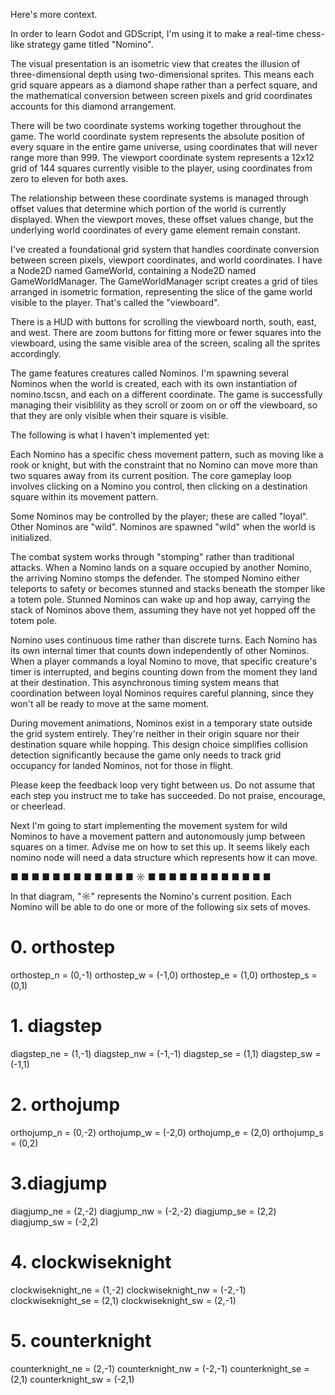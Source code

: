 Here's more context.

In order to learn Godot and GDScript, I'm using it to make a real-time chess-like strategy game titled "Nomino".

The visual presentation is an isometric view that creates the illusion of three-dimensional depth using two-dimensional sprites. This means each grid square appears as a diamond shape rather than a perfect square, and the mathematical conversion between screen pixels and grid coordinates accounts for this diamond arrangement.

There will be two coordinate systems working together throughout the game. The world coordinate system represents the absolute position of every square in the entire game universe, using coordinates that will never range more than 999. The viewport coordinate system represents a 12x12 grid of 144 squares currently visible to the player, using coordinates from zero to eleven for both axes.

The relationship between these coordinate systems is managed through offset values that determine which portion of the world is currently displayed. When the viewport moves, these offset values change, but the underlying world coordinates of every game element remain constant.

I've created a foundational grid system that handles coordinate conversion between screen pixels, viewport coordinates, and world coordinates. I have a Node2D named GameWorld, containing a Node2D named GameWorldManager. The GameWorldManager script creates a grid of tiles arranged in isometric formation, representing the slice of the game world visible to the player. That's called the "viewboard".

There is a HUD with buttons for scrolling the viewboard north, south, east, and west. There are zoom buttons for fitting more or fewer squares into the viewboard, using the same visible area of the screen, scaling all the sprites accordingly.

The game features creatures called Nominos. I'm spawning several Nominos when the world is created, each with its own instantiation of nomino.tscsn, and each on a different coordinate. The game is successfully managing their visiblility as they scroll or zoom on or off the viewboard, so that they are only visible when their square is visible.

The following is what I haven't implemented yet:

Each Nomino has a specific chess movement pattern, such as moving like a rook or knight, but with the constraint that no Nomino can move more than two squares away from its current position. The core gameplay loop involves clicking on a Nomino you control, then clicking on a destination square within its movement pattern.

Some Nominos may be controlled by the player; these are called "loyal". Other Nominos are "wild". Nominos are spawned "wild" when the world is initialized.

The combat system works through "stomping" rather than traditional attacks. When a Nomino lands on a square occupied by another Nomino, the arriving Nomino stomps the defender. The stomped Nomino either teleports to safety or becomes stunned and stacks beneath the stomper like a totem pole. Stunned Nominos can wake up and hop away, carrying the stack of Nominos above them, assuming they have not yet hopped off the totem pole.

Nomino uses continuous time rather than discrete turns. Each Nomino has its own internal timer that counts down independently of other Nominos. When a player commands a loyal Nomino to move, that specific creature's timer is interrupted, and begins counting down from the moment they land at their destination. This asynchronous timing system means that coordination between loyal Nominos requires careful planning, since they won't all be ready to move at the same moment.

During movement animations, Nominos exist in a temporary state outside the grid system entirely. They're neither in their origin square nor their destination square while hopping. This design choice simplifies collision detection significantly because the game only needs to track grid occupancy for landed Nominos, not for those in flight.

Please keep the feedback loop very tight between us. Do not assume that each step you instruct me to take has succeeded. Do not praise, encourage, or cheerlead.

Next I'm going to start implementing the movement system for wild Nominos to have a movement pattern and autonomously jump between squares on a timer. Advise me on how to set this up. It seems likely each nomino node will need a data structure which represents how it can move.

■ ■ ■ ■ ■
■ ■ ■ ■ ■
■ ■ ☼ ■ ■
■ ■ ■ ■ ■
■ ■ ■ ■ ■

In that diagram, "☼" represents the Nomino's current position. Each Nomino will be able to do one or more of the following six sets of moves.

# 0. orthostep
orthostep_n = (0,-1)
orthostep_w = (-1,0)
orthostep_e = (1,0)
orthostep_s = (0,1)

# 1. diagstep
diagstep_ne = (1,-1)
diagstep_nw = (-1,-1)
diagstep_se = (1,1)
diagstep_sw = (-1,1)

# 2. orthojump
orthojump_n = (0,-2)
orthojump_w = (-2,0)
orthojump_e = (2,0)
orthojump_s = (0,2)

# 3.diagjump
diagjump_ne = (2,-2)
diagjump_nw = (-2,-2)
diagjump_se = (2,2)
diagjump_sw = (-2,2)

# 4. clockwiseknight
clockwiseknight_ne = (1,-2)
clockwiseknight_nw = (-2,-1)
clockwiseknight_se = (2,1)
clockwiseknight_sw = (2,-1)

# 5. counterknight
counterknight_ne = (2,-1)
counterknight_nw = (-2,-1)
counterknight_se = (2,1)
counterknight_sw = (-2,1)
